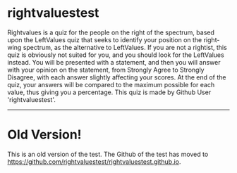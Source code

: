 # rightvaluestest
Rightvalues is a quiz for the people on the right of the spectrum, based upon the LeftValues quiz that seeks to identify your position on the right-wing spectrum, as the alternative to LeftValues. If you are not a rightist, this quiz is obviously not suited for you, and you should look for the LeftValues instead. You will be presented with a statement, and then you will answer with your opinion on the statement, from Strongly Agree to Strongly Disagree, with each answer slightly affecting your scores. At the end of the quiz, your answers will be compared to the maximum possible for each value, thus giving you a percentage. This quiz is made by Github User 'rightvaluestest'.

------------------------

# Old Version!
This is an old version of the test. The Github of the test has moved to https://github.com/rightvaluestest/rightvaluestest.github.io.

